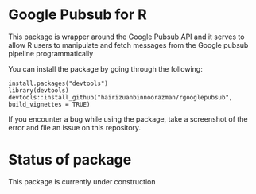 # Google Pubsub for R

This package is wrapper around the Google Pubsub API and it serves to allow R users to manipulate and fetch messages from the Google pubsub pipeline programmatically

You can install the package by going through the following:

```
install.packages("devtools")
library(devtools)
devtools::install_github("hairizuanbinnoorazman/rgooglepubsub", build_vignettes = TRUE)
```

If you encounter a bug while using the package, take a screenshot of the error and file an issue on this repository.

# Status of package

This package is currently under construction
